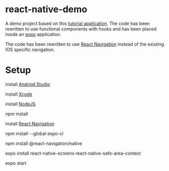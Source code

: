 # react-native-demo

A demo project based on this [tutorial application](https://www.raywenderlich.com/485-react-native-tutorial-building-ios-apps-with-javascript#c-rate). The code has been rewritten to use functional components with hooks and has been placed inside an [expo](https://expo.dev/) application.

The code has been rewritten to use [React Navigation](https://reactnavigation.org/) instead of the existing IOS specific navigation.

# Setup

install [Android Studio](https://developer.android.com/studio)

install [Xcode](https://developer.apple.com/xcode/)

install [NodeJS](https://nodejs.org/en/)

npm install

install [React Navigation](reactnavigation.org/docs/getting-started)

npm install --global expo-cl

npm install @react-navigation/native

expo install react-native-screens react-native-safe-area-context

expo start